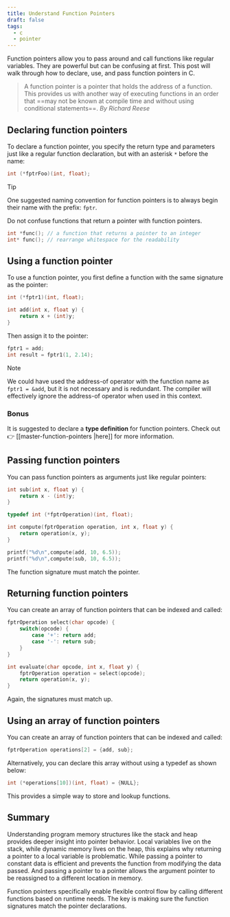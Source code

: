```yaml
---
title: Understand Function Pointers
draft: false
tags:
  - c
  - pointer
---
```


Function pointers allow you to pass around and call functions like regular variables. They are powerful but can be confusing at first. This post will walk through how to declare, use, and pass function pointers in C.

> A function pointer is a pointer that holds the address of a function. This provides us with another way of executing functions in an order that ==may not be known at compile time and without using conditional statements==. _By Richard Reese_

## Declaring function pointers

To declare a function pointer, you specify the return type and parameters just like a regular function declaration, but with an asterisk `*` before the name:

```c
int (*fptrFoo)(int, float);
```

> [!tip]
> One suggested naming convention for function pointers is to always begin their name with the prefix: `fptr`.

Do not confuse functions that return a pointer with function pointers.

```c
int *func(); // a function that returns a pointer to an integer
int* func(); // rearrange whitespace for the readability
```

## Using a function pointer

To use a function pointer, you first define a function with the same signature as the pointer:

```c
int (*fptr1)(int, float);

int add(int x, float y) {
    return x + (int)y;
}
```

Then assign it to the pointer:

```c
fptr1 = add;
int result = fptr1(1, 2.14);
```

> [!note]
> We could have used the address-of operator with the function name as `fptr1 = &add`, but it is not necessary and is redundant. The compiler will effectively ignore the address-of operator when used in this context.

### Bonus

It is suggested to declare a **type definition** for function pointers. Check out 👉 [[master-function-pointers |here]] for more information.

## Passing function pointers

You can pass function pointers as arguments just like regular pointers:

```c
int sub(int x, float y) {
    return x - (int)y;
}

typedef int (*fptrOperation)(int, float);

int compute(fptrOperation operation, int x, float y) {
    return operation(x, y);
}

printf("%d\n",compute(add, 10, 6.5));
printf("%d\n",compute(sub, 10, 6.5));
```

The function signature must match the pointer.

## Returning function pointers

You can create an array of function pointers that can be indexed and called:

```c
fptrOperation select(char opcode) {
    switch(opcode) {
        case '+': return add;
        case '-': return sub;
    }
}

int evaluate(char opcode, int x, float y) {
    fptrOperation operation = select(opcode);
    return operation(x, y);
}
```

Again, the signatures must match up.

## Using an array of function pointers

You can create an array of function pointers that can be indexed and called:

```c
fptrOperation operations[2] = {add, sub};
```

Alternatively, you can declare this array without using a typedef as shown below:

```c
int (*operations[10])(int, float) = {NULL};
```

This provides a simple way to store and lookup functions.

## Summary

Understanding program memory structures like the stack and heap provides deeper insight into pointer behavior. Local variables live on the stack, while dynamic memory lives on the heap, this explains why returning a pointer to a local variable is problematic. While passing a pointer to constant data is efficient and prevents the function from modifying the data passed. And passing a pointer to a pointer allows the argument pointer to be reassigned to a different location in memory.

Function pointers specifically enable flexible control flow by calling different functions based on runtime needs. The key is making sure the function signatures match the pointer declarations.

